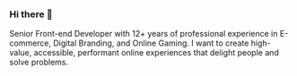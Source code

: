 ### Hi there 👋

Senior Front-end Developer with 12+ years of professional experience in E-commerce, Digital Branding, and Online Gaming. I want to create high-value, accessible, performant online experiences that delight people and solve problems.

